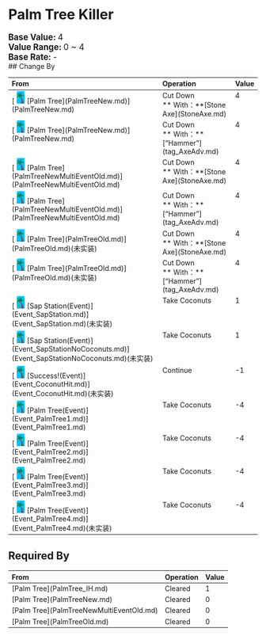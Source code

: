 # Palm Tree Killer  
  
<div style="font-size:1.2em"><b>Base Value: </b> 4 </div>  
<div style="font-size:1.2em"><b>Value Range: </b> 0 ~ 4 </div>  
<div style="font-size:1.2em"><b>Base Rate: </b> - </div>  
## Change By  
<table class="table table-bordered" data-toggle="table"  ><thead style=""><tr ><th  style="text-align:left;vertical-align:top;"  >From</th><th  style="text-align:left;vertical-align:top;"  >Operation</th><th  style="text-align:left;vertical-align:top;"  data-sortable="true"  >Value</th></tr></thead><tr ><td  style="text-align:left;vertical-align:top;"  >[<div style="width:25px;display:inline-block;text-align:center"><img decoding="async" src="Sprite/PalmTree.png" href="a.md" style="max-width:25px;max-height:25px;"></div>[Palm Tree](PalmTreeNew.md)](PalmTreeNew.md)</td><td  style="text-align:left;vertical-align:top;"  >Cut Down<br>** With：**[Stone Axe](StoneAxe.md)</td><td  style="text-align:left;vertical-align:top;"  >4</td></tr><tr ><td  style="text-align:left;vertical-align:top;"  >[<div style="width:25px;display:inline-block;text-align:center"><img decoding="async" src="Sprite/PalmTree.png" href="a.md" style="max-width:25px;max-height:25px;"></div>[Palm Tree](PalmTreeNew.md)](PalmTreeNew.md)</td><td  style="text-align:left;vertical-align:top;"  >Cut Down<br>** With：**[“Hammer”](tag_AxeAdv.md)</td><td  style="text-align:left;vertical-align:top;"  >4</td></tr><tr ><td  style="text-align:left;vertical-align:top;"  >[<div style="width:25px;display:inline-block;text-align:center"><img decoding="async" src="Sprite/PalmTree.png" href="a.md" style="max-width:25px;max-height:25px;"></div>[Palm Tree](PalmTreeNewMultiEventOld.md)](PalmTreeNewMultiEventOld.md)</td><td  style="text-align:left;vertical-align:top;"  >Cut Down<br>** With：**[Stone Axe](StoneAxe.md)</td><td  style="text-align:left;vertical-align:top;"  >4</td></tr><tr ><td  style="text-align:left;vertical-align:top;"  >[<div style="width:25px;display:inline-block;text-align:center"><img decoding="async" src="Sprite/PalmTree.png" href="a.md" style="max-width:25px;max-height:25px;"></div>[Palm Tree](PalmTreeNewMultiEventOld.md)](PalmTreeNewMultiEventOld.md)</td><td  style="text-align:left;vertical-align:top;"  >Cut Down<br>** With：**[“Hammer”](tag_AxeAdv.md)</td><td  style="text-align:left;vertical-align:top;"  >4</td></tr><tr ><td  style="text-align:left;vertical-align:top;"  >[<div style="width:25px;display:inline-block;text-align:center"><img decoding="async" src="Sprite/PalmTree.png" href="a.md" style="max-width:25px;max-height:25px;"></div>[Palm Tree](PalmTreeOld.md)](PalmTreeOld.md)(未实装)</td><td  style="text-align:left;vertical-align:top;"  >Cut Down<br>** With：**[Stone Axe](StoneAxe.md)</td><td  style="text-align:left;vertical-align:top;"  >4</td></tr><tr ><td  style="text-align:left;vertical-align:top;"  >[<div style="width:25px;display:inline-block;text-align:center"><img decoding="async" src="Sprite/PalmTree.png" href="a.md" style="max-width:25px;max-height:25px;"></div>[Palm Tree](PalmTreeOld.md)](PalmTreeOld.md)(未实装)</td><td  style="text-align:left;vertical-align:top;"  >Cut Down<br>** With：**[“Hammer”](tag_AxeAdv.md)</td><td  style="text-align:left;vertical-align:top;"  >4</td></tr><tr ><td  style="text-align:left;vertical-align:top;"  >[<div style="width:25px;display:inline-block;text-align:center"><img decoding="async" src="Sprite/SapStation.png" href="a.md" style="max-width:25px;max-height:25px;"></div>[Sap Station(Event)](Event_SapStation.md)](Event_SapStation.md)(未实装)</td><td  style="text-align:left;vertical-align:top;"  >Take Coconuts</td><td  style="text-align:left;vertical-align:top;"  >1</td></tr><tr ><td  style="text-align:left;vertical-align:top;"  >[<div style="width:25px;display:inline-block;text-align:center"><img decoding="async" src="Sprite/SapStation.png" href="a.md" style="max-width:25px;max-height:25px;"></div>[Sap Station(Event)](Event_SapStationNoCoconuts.md)](Event_SapStationNoCoconuts.md)(未实装)</td><td  style="text-align:left;vertical-align:top;"  >Take Coconuts</td><td  style="text-align:left;vertical-align:top;"  >1</td></tr><tr ><td  style="text-align:left;vertical-align:top;"  >[<div style="width:25px;display:inline-block;text-align:center"><img decoding="async" src="Sprite/PalmTree.png" href="a.md" style="max-width:25px;max-height:25px;"></div>[Success!(Event)](Event_CoconutHit.md)](Event_CoconutHit.md)(未实装)</td><td  style="text-align:left;vertical-align:top;"  >Continue</td><td  style="text-align:left;vertical-align:top;"  >-1</td></tr><tr ><td  style="text-align:left;vertical-align:top;"  >[<div style="width:25px;display:inline-block;text-align:center"><img decoding="async" src="Sprite/PalmTree.png" href="a.md" style="max-width:25px;max-height:25px;"></div>[Palm Tree(Event)](Event_PalmTree1.md)](Event_PalmTree1.md)</td><td  style="text-align:left;vertical-align:top;"  >Take Coconuts</td><td  style="text-align:left;vertical-align:top;"  >-4</td></tr><tr ><td  style="text-align:left;vertical-align:top;"  >[<div style="width:25px;display:inline-block;text-align:center"><img decoding="async" src="Sprite/PalmTree.png" href="a.md" style="max-width:25px;max-height:25px;"></div>[Palm Tree(Event)](Event_PalmTree2.md)](Event_PalmTree2.md)</td><td  style="text-align:left;vertical-align:top;"  >Take Coconuts</td><td  style="text-align:left;vertical-align:top;"  >-4</td></tr><tr ><td  style="text-align:left;vertical-align:top;"  >[<div style="width:25px;display:inline-block;text-align:center"><img decoding="async" src="Sprite/PalmTree.png" href="a.md" style="max-width:25px;max-height:25px;"></div>[Palm Tree(Event)](Event_PalmTree3.md)](Event_PalmTree3.md)</td><td  style="text-align:left;vertical-align:top;"  >Take Coconuts</td><td  style="text-align:left;vertical-align:top;"  >-4</td></tr><tr ><td  style="text-align:left;vertical-align:top;"  >[<div style="width:25px;display:inline-block;text-align:center"><img decoding="async" src="Sprite/PalmTree.png" href="a.md" style="max-width:25px;max-height:25px;"></div>[Palm Tree(Event)](Event_PalmTree4.md)](Event_PalmTree4.md)(未实装)</td><td  style="text-align:left;vertical-align:top;"  >Take Coconuts</td><td  style="text-align:left;vertical-align:top;"  >-4</td></tr></tbody></table>  
  
## Required By  
<table class="table table-bordered" data-toggle="table"  ><thead style=""><tr ><th  style="text-align:left;vertical-align:top;"  >From</th><th  style="text-align:left;vertical-align:top;"  >Operation</th><th  style="text-align:left;vertical-align:top;"  data-sortable="true"  >Value</th></tr></thead><tr ><td  style="text-align:left;vertical-align:top;"  >[Palm Tree](PalmTree_IH.md)</td><td  style="text-align:left;vertical-align:top;"  >Cleared</td><td  style="text-align:left;vertical-align:top;"  >1</td></tr><tr ><td  style="text-align:left;vertical-align:top;"  >[Palm Tree](PalmTreeNew.md)</td><td  style="text-align:left;vertical-align:top;"  >Cleared</td><td  style="text-align:left;vertical-align:top;"  >0</td></tr><tr ><td  style="text-align:left;vertical-align:top;"  >[Palm Tree](PalmTreeNewMultiEventOld.md)</td><td  style="text-align:left;vertical-align:top;"  >Cleared</td><td  style="text-align:left;vertical-align:top;"  >0</td></tr><tr ><td  style="text-align:left;vertical-align:top;"  >[Palm Tree](PalmTreeOld.md)</td><td  style="text-align:left;vertical-align:top;"  >Cleared</td><td  style="text-align:left;vertical-align:top;"  >0</td></tr></tbody></table>  
  


<script>document.title="Palm Tree Killer - Card Survival Wiki";</script>